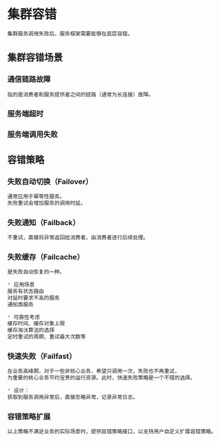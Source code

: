 # 集群容错
```md
集群服务调用失败后，服务框架需要能够在底层容错。
```
## 集群容错场景
### 通信链路故障
```md
指的是消费者和服务提供者之间的链路（通常为长连接）故障。
```
### 服务端超时
### 服务端调用失败

## 容错策略
### 失败自动切换（Failover）
```md
通常应用于幂等性服务。
失败重试会增加服务的调用时延。
```
### 失败通知（Failback）
```md
不重试，直接将异常返回给消费者，由消费者进行后续处理。
```
### 失败缓存（Failcache）
```md
是失败自动恢复的一种。

* 应用场景
服务有状态路由
对延时要求不高的服务
通知类服务

* 可靠性考虑
缓存时间、缓存对象上限
缓存淘汰算法的选择
定时重试的周期、重试最大次数等
```
### 快速失败（Failfast）
```md
在业务高峰期，对于一些非核心业务，希望只调用一次，失败也不再重试，
为重要的核心业务节约宝贵的运行资源。此时，快速失败策略是一个不错的选择。

* 设计：
获取到服务调用异常后，直接忽略异常，记录异常日志。
```
### 容错策略扩展
```md
以上策略不满足业务的实际场景时，提供容错策略接口，以支持用户自定义扩展容错策略。
```
